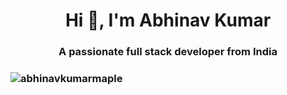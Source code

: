 <h1 align="center">Hi 👋, I'm Abhinav Kumar</h1>
<h3 align="center">A passionate full stack developer from India</h3>


<h3 align="center">
<p aligh="center"><img align="left" src="https://github-readme-stats.vercel.app/api/top-langs?username=abhinavkumarmaple&show_icons=true&locale=en&layout=compact" alt="abhinavkumarmaple" /></p>
</h3>
